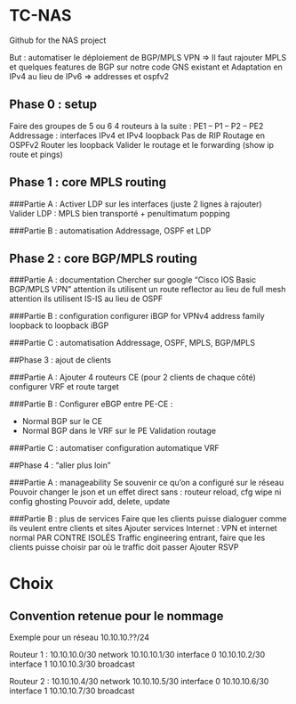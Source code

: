 # TC-NAS
Github for the NAS project

But : automatiser le déploiement de BGP/MPLS VPN
=> Il faut rajouter MPLS et quelques features de BGP sur notre code GNS existant
et Adaptation en IPv4 au lieu de IPv6 => addresses et ospfv2

## Phase 0 : setup
Faire des groupes de 5 ou 6
4 routeurs à la suite : PE1 – P1 – P2 – PE2
Addressage : interfaces IPv4 et IPv4 loopback
Pas de RIP
Routage en OSPFv2
Router les loopback
Valider le routage et le forwarding (show ip route et pings)

## Phase 1 : core MPLS routing

###Partie A :
Activer LDP sur les interfaces (juste 2 lignes à rajouter)
Valider LDP : MPLS bien transporté + penultimatum popping

###Partie B : automatisation
Addressage, OSPF et LDP


## Phase 2 : core BGP/MPLS routing

###Partie A : documentation
Chercher sur google “Cisco IOS Basic BGP/MPLS VPN” 
attention ils utilisent un route reflector au lieu de full mesh
attention ils utilisent IS-IS au lieu de OSPF	

###Partie B : configuration
configurer iBGP for VPNv4 address family
loopback to loopback iBGP

###Partie C : automatisation
Addressage, OSPF, MPLS, BGP/MPLS



##Phase 3 : ajout de clients

###Partie A :
Ajouter 4 routeurs CE (pour 2 clients de chaque côté)
configurer VRF
et route target

###Partie B :
Configurer eBGP entre PE-CE :
- Normal BGP sur le CE
- Normal BGP dans le VRF sur le PE
Validation routage

###Partie C : automatiser
configuration automatique VRF

##Phase 4 : “aller plus loin”

###Partie A : manageability
Se souvenir ce qu’on a configuré sur le réseau
Pouvoir changer le json et un effet direct sans : routeur reload, cfg wipe ni config ghosting
Pouvoir add, delete, update

###Partie B : plus de services
Faire que les clients puisse dialoguer comme ils veulent entre clients et sites
Ajouter services Internet : VPN et internet normal PAR CONTRE ISOLÉS 
Traffic engineering entrant, faire que les clients puisse choisir par où le traffic doit passer
Ajouter RSVP

# Choix

## Convention retenue pour le nommage
Exemple pour un réseau 10.10.10.??/24

Routeur 1 :
10.10.10.0/30 network
10.10.10.1/30 interface 0
10.10.10.2/30 interface 1
10.10.10.3/30 broadcast

Routeur 2 :
10.10.10.4/30 network
10.10.10.5/30 interface 0
10.10.10.6/30 interface 1
10.10.10.7/30 broadcast
